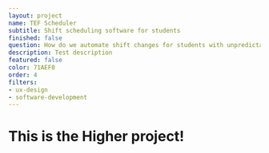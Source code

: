 ```yaml
---
layout: project
name: TEF Scheduler
subtitle: Shift scheduling software for students
finished: false
question: How do we automate shift changes for students with unpredictable schedules?
description: Test description
featured: false
color: 71AEF0
order: 4
filters:
- ux-design
- software-development
---
```


<h1>This is the Higher project!</h1>